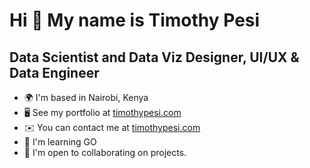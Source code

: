 
Hi 👋 My name is Timothy Pesi 
===============================

Data Scientist and Data Viz Designer, UI/UX  & Data Engineer
-----------------------------

*   🌍  I'm based in Nairobi, Kenya
*   🖥️  See my portfolio at [timothypesi.com](https://www.timothypesi.com/)
*   ✉️  You can contact me at [timothypesi.com](timothypesi5@gmail.com)
*   🧠  I'm learning GO
*   🤝  I'm open to collaborating on projects.

 
